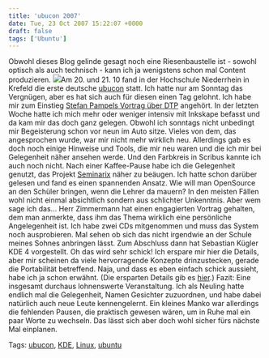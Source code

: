 ```yaml
---
title: 'ubucon 2007'
date: Tue, 23 Oct 2007 15:22:07 +0000
draft: false
tags: ['Ubuntu']
---
```


Obwohl dieses Blog gelinde gesagt noch eine Riesenbaustelle ist - sowohl optisch als auch technisch - kann ich ja wenigstens schon mal Content produzieren. ![](http://farm3.static.flickr.com/2032/1708092107_f811ce8477_o.png)Am 20. und 21. 10 fand in der Hochschule Niederrhein in Krefeld die erste deutsche [ubucon](http://ubucon.de) statt. Ich hatte nur am Sonntag das Vergnügen, aber es hat sich auch für diesen einen Tag gelohnt. Ich habe mir zum Einstieg [Stefan Pampels Vortrag über DTP](http://wiki.polyformal.de/vortraege/werkzeuge_fuer_desktop_publishing?s=inkscape) angehört. In der letzten Woche hatte ich mich mehr oder weniger intensiv mit Inkskape befasst und da kam mir das doch ganz gelegen. Obwohl ich sonntags nicht unbedingt mir Begeisterung schon vor neun im Auto sitze. Vieles von dem, das angesprochen wurde, war mir nicht mehr wirklich neu. Allerdings gab es doch noch einige Hinweise und Tools, die mir neu waren und die ich mir bei Gelegenheit näher ansehen werde. Und den Farbkreis in Scribus kannte ich auch noch nicht. Nach einer Kaffee-Pause habe ich die Gelegenheit genutzt, das Projekt [Seminarix](http://www.seminarix.org/) näher zu beäugen. Ich hatte schon darüber gelesen und fand es einen spannenden Ansatz. Wie will man OpenSource an den Schüler bringen, wenn die Lehrer da mauern? In den meisten Fällen wohl nicht einmal absichtlich sondern aus schlichter Unkenntnis. Aber wem sage ich das... Herr Zimmermann hat einen engagierten Vortrag gehalten, dem man anmerkte, dass ihm das Thema wirklich eine persönliche Angelegenheit ist. Ich habe zwei CDs mitgenommen und muss das System noch ausprobieren. Mal sehen ob sich das nicht irgendwie an der Schule meines Sohnes anbringen lässt. Zum Abschluss dann hat Sebastian Kügler KDE 4 vorgestellt. Oh das wird sehr schick! Ich erspare mir hier die Details, aber mir scheinen da viele hervorragende Konzepte drinzustecken, gerade die Portabilität betreffend. Naja, und dass es eben einfach schick aussieht, habe ich ja schon erwähnt. (Die ersparten Details gib es [hier](http://kde.org/announcements/announce-4.0-beta3.php).) Fazit: Eine insgesamt durchaus lohnenswerte Veranstaltung. Ich als Neuling hatte endlich mal die Gelegenheit, Namen Gesichter zuzuordnen, und habe dabei natürlich auch neue Leute kennengelernt. Ein kleines Manko war allerdings die fehlenden Pausen, die praktisch gewesen wären, um in Ruhe mal ein paar Worte zu wechseln. Das lässt sich aber doch wohl sicher fürs nächste Mal einplanen. 

Tags: [ubucon](http://technorati.com/tag/ubucon), [KDE](http://technorati.com/tag/KDE), [Linux](http://technorati.com/tag/%20Linux), [ubuntu](http://technorati.com/tag/%20ubuntu)